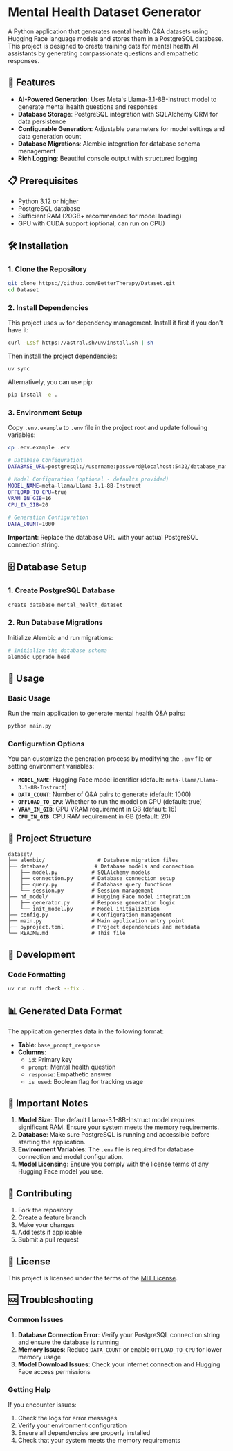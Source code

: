 # Mental Health Dataset Generator

A Python application that generates mental health Q&A datasets using Hugging Face language models and stores them in a PostgreSQL database. This project is designed to create training data for mental health AI assistants by generating compassionate questions and empathetic responses.

## 🚀 Features

- **AI-Powered Generation**: Uses Meta's Llama-3.1-8B-Instruct model to generate mental health questions and responses
- **Database Storage**: PostgreSQL integration with SQLAlchemy ORM for data persistence
- **Configurable Generation**: Adjustable parameters for model settings and data generation count
- **Database Migrations**: Alembic integration for database schema management
- **Rich Logging**: Beautiful console output with structured logging

## 📋 Prerequisites

- Python 3.12 or higher
- PostgreSQL database
- Sufficient RAM (20GB+ recommended for model loading)
- GPU with CUDA support (optional, can run on CPU)

## 🛠️ Installation

### 1. Clone the Repository

```bash
git clone https://github.com/BetterTherapy/Dataset.git
cd Dataset
```

### 2. Install Dependencies

This project uses `uv` for dependency management. Install it first if you don't have it:

```bash
curl -LsSf https://astral.sh/uv/install.sh | sh
```

Then install the project dependencies:

```bash
uv sync
```

Alternatively, you can use pip:

```bash
pip install -e .
```

### 3. Environment Setup

Copy `.env.example` to `.env` file in the project root and update following variables:

```bash
cp .env.example .env
```

```bash
# Database Configuration
DATABASE_URL=postgresql://username:password@localhost:5432/database_name

# Model Configuration (optional - defaults provided)
MODEL_NAME=meta-llama/Llama-3.1-8B-Instruct
OFFLOAD_TO_CPU=true
VRAM_IN_GIB=16
CPU_IN_GIB=20

# Generation Configuration
DATA_COUNT=1000
```

**Important**: Replace the database URL with your actual PostgreSQL connection string.

## 🗄️ Database Setup

### 1. Create PostgreSQL Database

```bash
create database mental_health_dataset
```

### 2. Run Database Migrations

Initialize Alembic and run migrations:

```bash
# Initialize the database schema
alembic upgrade head
```

## 🚀 Usage

### Basic Usage

Run the main application to generate mental health Q&A pairs:

```bash
python main.py
```

### Configuration Options

You can customize the generation process by modifying the `.env` file or setting environment variables:

- **`MODEL_NAME`**: Hugging Face model identifier (default: `meta-llama/Llama-3.1-8B-Instruct`)
- **`DATA_COUNT`**: Number of Q&A pairs to generate (default: 1000)
- **`OFFLOAD_TO_CPU`**: Whether to run the model on CPU (default: true)
- **`VRAM_IN_GIB`**: GPU VRAM requirement in GB (default: 16)
- **`CPU_IN_GIB`**: CPU RAM requirement in GB (default: 20)

## 📁 Project Structure

```
dataset/
├── alembic/                 # Database migration files
├── database/               # Database models and connection
│   ├── model.py           # SQLAlchemy models
│   ├── connection.py      # Database connection setup
│   ├── query.py           # Database query functions
│   └── session.py         # Session management
├── hf_model/              # Hugging Face model integration
│   ├── generator.py       # Response generation logic
│   └── init_model.py      # Model initialization
├── config.py              # Configuration management
├── main.py                # Main application entry point
├── pyproject.toml         # Project dependencies and metadata
└── README.md              # This file
```

## 🔧 Development

### Code Formatting

```bash
uv run ruff check --fix .
```

## 📊 Generated Data Format

The application generates data in the following format:

- **Table**: `base_prompt_response`
- **Columns**:
  - `id`: Primary key
  - `prompt`: Mental health question
  - `response`: Empathetic answer
  - `is_used`: Boolean flag for tracking usage

## 🚨 Important Notes

1. **Model Size**: The default Llama-3.1-8B-Instruct model requires significant RAM. Ensure your system meets the memory requirements.
2. **Database**: Make sure PostgreSQL is running and accessible before starting the application.
3. **Environment Variables**: The `.env` file is required for database connection and model configuration.
4. **Model Licensing**: Ensure you comply with the license terms of any Hugging Face model you use.

## 🤝 Contributing

1. Fork the repository
2. Create a feature branch
3. Make your changes
4. Add tests if applicable
5. Submit a pull request

## 📄 License

This project is licensed under the terms of the [MIT License](LICENSE).

## 🆘 Troubleshooting

### Common Issues

1. **Database Connection Error**: Verify your PostgreSQL connection string and ensure the database is running
2. **Memory Issues**: Reduce `DATA_COUNT` or enable `OFFLOAD_TO_CPU` for lower memory usage
3. **Model Download Issues**: Check your internet connection and Hugging Face access permissions

### Getting Help

If you encounter issues:

1. Check the logs for error messages
2. Verify your environment configuration
3. Ensure all dependencies are properly installed
4. Check that your system meets the memory requirements
